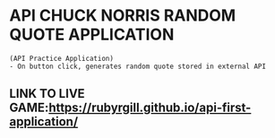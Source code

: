 # API CHUCK NORRIS RANDOM QUOTE APPLICATION
```
(API Practice Application)
- On button click, generates random quote stored in external API
```
## LINK TO LIVE GAME:https://rubyrgill.github.io/api-first-application/
